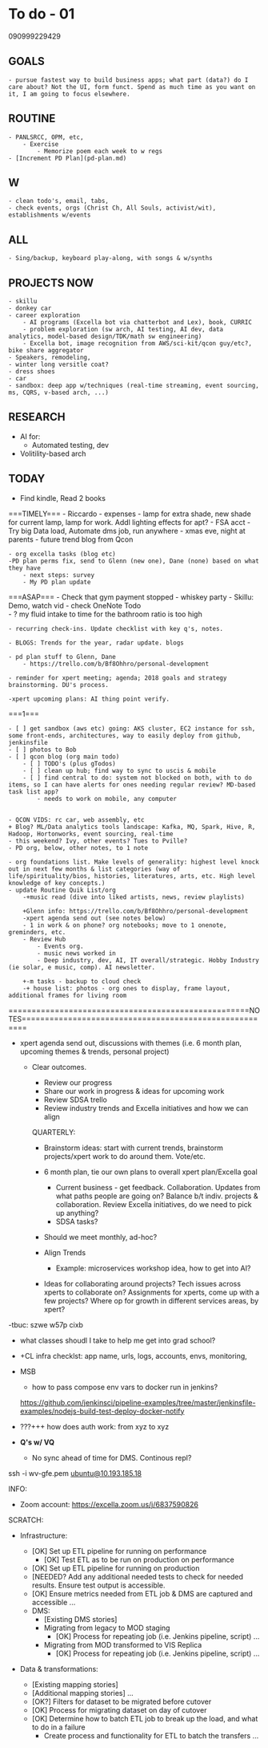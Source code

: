 # To do - 01

090999229429

## GOALS

    - pursue fastest way to build business apps; what part (data?) do I care about? Not the UI, form funct. Spend as much time as you want on it, I am going to focus elsewhere.

## ROUTINE
    
    - PANLSRCC, OPM, etc,
        - Exercise
            - Memorize poem each week to w regs
    - [Increment PD Plan](pd-plan.md)
        
## W

    - clean todo's, email, tabs, 
    - check events, orgs (Christ Ch, All Souls, activist/wit), establishments w/events

## ALL

    - Sing/backup, keyboard play-along, with songs & w/synths

## PROJECTS NOW

    - skillu
    - donkey car
    - career exploration
        - AI programs (Excella bot via chatterbot and Lex), book, CURRIC
        - problem exploration (sw arch, AI testing, AI dev, data analytics, model-based design/TDK/math sw engineering)
        - Excella bot, image recognition from AWS/sci-kit/qcon guy/etc?, bike share aggregator
    - Speakers, remodeling, 
    - winter long versitle coat?
    - dress shoes
    - car
    - sandbox: deep app w/techniques (real-time streaming, event sourcing, ms, CQRS, v-based arch, ...)

## RESEARCH

- AI for:
  - Automated testing, dev
- Volitility-based arch


## TODAY

- Find kindle, Read 2 books

===TIMELY===
    - Riccardo
    - expenses
    - lamp for extra shade, new shade for current lamp, lamp for work. Addl lighting effects for apt?
    - FSA acct
    - Try big Data load, Automate dms job, run anywhere
    - xmas eve, night at parents
    - future trend blog from Qcon
    
    - org excella tasks (blog etc)
    -PD plan perms fix, send to Glenn (new one), Dane (none) based on what they have
        - next steps: survey
        - My PD plan update

    
===ASAP===
    - Check that gym payment stopped
    - whiskey party
    - Skillu: Demo, watch vid
    - check OneNote Todo    
    - ? my fluid intake to time for the bathroom ratio is too high
    
    - recurring check-ins. Update checklist with key q's, notes.

    - BLOGS: Trends for the year, radar update. blogs
    
    - pd plan stuff to Glenn, Dane
        - https://trello.com/b/Bf8Ohhro/personal-development
    
    - reminder for xpert meeting; agenda; 2018 goals and strategy brainstorming. DU's process.

    -xpert upcoming plans: AI thing point verify.


===1===    

    - [ ] get sandbox (aws etc) going: AKS cluster, EC2 instance for ssh, some front-ends, architectures, way to easily deploy from github, jenkinsfile
    - [ ] photos to Bob
    - [ ] qcon blog (org main todo)
        - [ ] TODO's (plus gTodos)
        - [ ] clean up hub; find way to sync to uscis & mobile
        - [ ] find central to do: system not blocked on both, with to do items, so I can have alerts for ones needing regular review? MD-based task list app?
            - needs to work on mobile, any computer


    - QCON VIDS: rc car, web assembly, etc
    + Blog? ML/Data analytics tools landscape: Kafka, MQ, Spark, Hive, R, Hadoop, Hortonworks, event sourcing, real-time
    - this weekend? Ivy, other events? Tues to Pville?
    - PD org, below, other notes, to 1 note
    
    - org foundations list. Make levels of generality: highest level knock out in next few months & list categories (way of life/spirituality/bios, histories, literatures, arts, etc. High level knowledge of key concepts.)
    - update Routine Quik List/org
        -+music read (dive into liked artists, news, review playlists)

        +Glenn info: https://trello.com/b/Bf8Ohhro/personal-development
        -xpert agenda send out (see notes below)
        - 1 in work & on phone? org notebooks; move to 1 onenote, greminders, etc.
        - Review Hub
            - Events org.
            - music news worked in
            - Deep industry, dev, AI, IT overall/strategic. Hobby Industry (ie solar, e music, comp). AI newsletter. 

        +-m tasks - backup to cloud check
        -+ house list: photos - org ones to display, frame layout, additional frames for living room





















====================================================NOTES=======================================================

- xpert agenda send out, discussions with themes (i.e. 6 month plan, upcoming themes & trends, personal project)
    - Clear outcomes.
        - Review our progress
        - Share our work in progress & ideas for upcoming work
        - Review SDSA trello
        - Review industry trends and Excella initiatives and how we can align

        QUARTERLY:
        - Brainstorm ideas: start with current trends, brainstorm projects/xpert work to do around them. Vote/etc.
        

        - 6 month plan, tie our own plans to overall xpert plan/Excella goal
            - Current business - get feedback. Collaboration. Updates from what paths people are going on? Balance b/t indiv. projects & collaboration. Review Excella initiatives, do we need to pick up anything?
            - SDSA tasks?
        - Should we meet monthly, ad-hoc?
        - Align Trends
            - Example: microservices workshop idea, how to get into AI?
        - Ideas for collaborating around projects? Tech issues across xperts to collaborate on? Assignments for xperts, come up with a few projects? Where op for growth in different services areas, by xpert?

-tbuc: szwe w57p cixb







- what classes shoudl I take to help me get into grad school?


- +CL infra checklst: app name, urls, logs, accounts, envs, monitoring,
- MSB
    - how to pass compose env vars to docker run in jenkins?


    https://github.com/jenkinsci/pipeline-examples/tree/master/jenkinsfile-examples/nodejs-build-test-deploy-docker-notify

- ???+++ how does auth work: from xyz to xyz


- **Q's w/ VQ**
    - No sync ahead of time for DMS. Continous repl?


ssh -i wv-gfe.pem ubuntu@10.193.185.18








INFO:

- Zoom account: https://excella.zoom.us/j/6837590826












SCRATCH:


- Infrastructure:
    - [OK] Set up ETL pipeline for running on performance
        - [OK] Test ETL as to be run on production on performance
    - [OK] Set up ETL pipeline for running on production
    - [NEEDED? Add any additional needed tests to check for needed results. Ensure test output is accessible.
    - [OK] Ensure metrics needed from ETL job & DMS are captured and accessible
    ...
    - DMS:
        - [Existing DMS stories]
        - Migrating from legacy to MOD staging
            - [OK] Process for repeating job (i.e. Jenkins pipeline, script)
            ...
        - Migrating from MOD transformed to VIS Replica
            - [OK] Process for repeating job (i.e. Jenkins pipeline, script)
            ...
        
- Data & transformations:
    - [Existing mapping stories]
    - [Additional mapping stories]
        ...
    - [OK?] Filters for dataset to be migrated before cutover
    - [OK] Process for migrating dataset on day of cutover
    - [OK] Determine how to batch ETL job to break up the load, and what to do in a failure
        - Create process and functionality for ETL to batch the transfers
    ...
